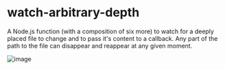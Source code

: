 # watch-arbitrary-depth
A Node.js function (with a composition of six more) to watch for a deeply placed file to change and to pass it's content to a callback. Any part of the path to the file can disappear and reappear at any given moment.

![image](https://github.com/UniBreakfast/watch-arbitrary-depth/assets/19654456/9c67bf71-3733-49c7-a5d3-f1d74faa7928)
